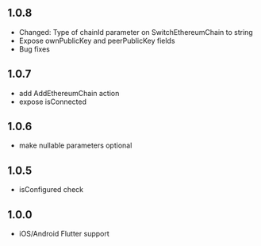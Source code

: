 ## 1.0.8

- Changed: Type of chainId parameter on SwitchEthereumChain to string
- Expose ownPublicKey and peerPublicKey fields
- Bug fixes

## 1.0.7

- add AddEthereumChain action
- expose isConnected

## 1.0.6

- make nullable parameters optional

## 1.0.5

- isConfigured check

## 1.0.0

- iOS/Android Flutter support
